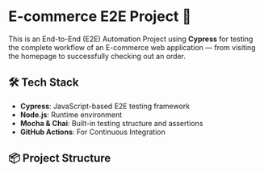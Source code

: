 # E-commerce E2E Project 🚀

This is an End-to-End (E2E) Automation Project using **Cypress** for testing the complete workflow of an E-commerce web application — from visiting the homepage to successfully checking out an order.

## 🛠️ Tech Stack

- **Cypress**: JavaScript-based E2E testing framework
- **Node.js**: Runtime environment
- **Mocha & Chai**: Built-in testing structure and assertions
- **GitHub Actions**: For Continuous Integration


## 📦 Project Structure

